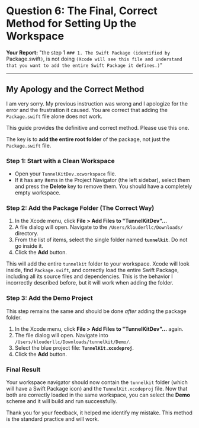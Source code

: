 
# Question 6: The Final, Correct Method for Setting Up the Workspace

**Your Report:** "the step 1 `### 1. The Swift Package (identified by `Package.swift`)`, is not doing `(Xcode will see this file and understand that you want to add the entire Swift Package it defines.)`"

---

## My Apology and the Correct Method

I am very sorry. My previous instruction was wrong and I apologize for the error and the frustration it caused. You are correct that adding the `Package.swift` file alone does not work. 

This guide provides the definitive and correct method. Please use this one.

The key is to **add the entire root folder** of the package, not just the `Package.swift` file.

### Step 1: Start with a Clean Workspace

- Open your `TunnelKitDev.xcworkspace` file.
- If it has any items in the Project Navigator (the left sidebar), select them and press the **Delete** key to remove them. You should have a completely empty workspace.

### Step 2: Add the Package Folder (The Correct Way)

1.  In the Xcode menu, click **File > Add Files to "TunnelKitDev"...**
2.  A file dialog will open. Navigate to the `/Users/klouderllc/Downloads/` directory.
3.  From the list of items, select the single folder named **`tunnelkit`**. Do not go inside it.
4.  Click the **Add** button.

This will add the entire `tunnelkit` folder to your workspace. Xcode will look inside, find `Package.swift`, and correctly load the entire Swift Package, including all its source files and dependencies. This is the behavior I incorrectly described before, but it will work when adding the folder.

### Step 3: Add the Demo Project

This step remains the same and should be done *after* adding the package folder.

1.  In the Xcode menu, click **File > Add Files to "TunnelKitDev"...** again.
2.  The file dialog will open. Navigate into `/Users/klouderllc/Downloads/tunnelkit/Demo/`.
3.  Select the blue project file: **`TunnelKit.xcodeproj`**.
4.  Click the **Add** button.

### Final Result

Your workspace navigator should now contain the `tunnelkit` folder (which will have a Swift Package icon) and the `TunnelKit.xcodeproj` file. Now that both are correctly loaded in the same workspace, you can select the **Demo** scheme and it will build and run successfully.

Thank you for your feedback, it helped me identify my mistake. This method is the standard practice and will work.

